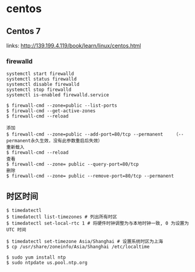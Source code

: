 # centos

## Centos 7

links: http://139.199.4.119/book/learn/linux/centos.html

### firewalld

    systemctl start firewalld
    systemctl status firewalld
    systemctl disable firewalld
    systemctl stop firewalld
    systemctl is-enabled firewalld.service

    $ firewall-cmd --zone=public --list-ports
    $ firewall-cmd --get-active-zones
    $ firewall-cmd --reload

    添加
    $ firewall-cmd --zone=public --add-port=80/tcp --permanent    （--permanent永久生效，没有此参数重启后失效）
    重新载入
    $ firewall-cmd --reload
    查看
    $ firewall-cmd --zone= public --query-port=80/tcp
    删除
    $ firewall-cmd --zone= public --remove-port=80/tcp --permanent

## 时区时间

    $ timedatectl
    $ timedatectl list-timezones # 列出所有时区
    $ timedatectl set-local-rtc 1 # 将硬件时钟调整为与本地时钟一致, 0 为设置为 UTC 时间

    $ timedatectl set-timezone Asia/Shanghai # 设置系统时区为上海
    $ cp /usr/share/zoneinfo/Asia/Shanghai /etc/localtime

    $ sudo yum install ntp
    $ sudo ntpdate us.pool.ntp.org
